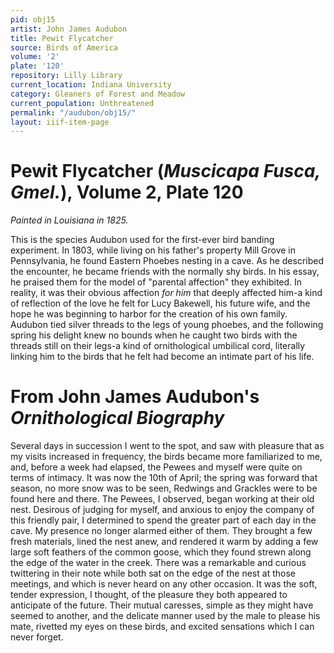 ```yaml
---
pid: obj15
artist: John James Audubon
title: Pewit Flycatcher
source: Birds of America
volume: '2'
plate: '120'
repository: Lilly Library
current_location: Indiana University
category: Gleaners of Forest and Meadow
current_population: Unthreatened
permalink: "/audubon/obj15/"
layout: iiif-item-page
---
```


# Pewit Flycatcher (_Muscicapa Fusca, Gmel._), Volume 2, Plate 120

_Painted in Louisiana in 1825._

This is the species Audubon used for the first-ever bird banding experiment. In 1803, while living on his father's property Mill Grove in Pennsylvania, he found Eastern Phoebes nesting in a cave. As he described the encounter, he became friends with the normally shy birds. In his essay, he praised them for the model of "parental affection" they exhibited. In reality, it was their obvious affection _for him_ that deeply affected him-a kind of reflection of the love he felt for Lucy Bakewell, his future wife, and the hope he was beginning to harbor for the creation of his own family. Audubon tied silver threads to the legs of young phoebes, and the following spring his delight knew no bounds when he caught two birds with the threads still on their legs-a kind of ornithological umbilical cord, literally linking him to the birds that he felt had become an intimate part of his life.

# From John James Audubon's _Ornithological Biography_

Several days in succession I went to the spot, and saw with pleasure that as my visits increased in frequency, the birds became more familiarized to me, and, before a week had elapsed, the Pewees and myself were quite on terms of intimacy. It was now the 10th of April; the spring was forward that season, no more snow was to be seen, Redwings and Grackles were to be found here and there. The Pewees, I observed, began working at their old nest. Desirous of judging for myself, and anxious to enjoy the company of this friendly pair, I determined to spend the greater part of each day in the cave. My presence no longer alarmed either of them. They brought a few fresh materials, lined the nest anew, and rendered it warm by adding a few large soft feathers of the common goose, which they found strewn along the edge of the water in the creek. There was a remarkable and curious twittering in their note while both sat on the edge of the nest at those meetings, and which is never heard on any other occasion. It was the soft, tender expression, I thought, of the pleasure they both appeared to anticipate of the future. Their mutual caresses, simple as they might have seemed to another, and the delicate manner used by the male to please his mate, rivetted my eyes on these birds, and excited sensations which I can never forget.